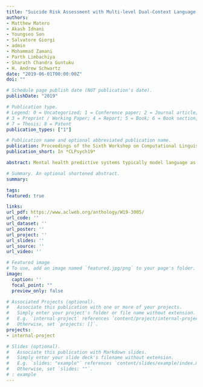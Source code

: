 ```yaml
---
title: "Suicide Risk Assessment with Multi-level Dual-Context Language and BERT"
authors:
- Matthew Matero
- Akash Idnani
- Youngseo Son
- Salvatore Giorgi
- admin
- Mohammad Zamani
- Parth Limbachiya
- Sharath Chandra Guntuku
- H. Andrew Schwartz
date: "2019-06-01T00:00:00Z"
doi: ""

# Schedule page publish date (NOT publication's date).
publishDate: "2019"

# Publication type.
# Legend: 0 = Uncategorized; 1 = Conference paper; 2 = Journal article;
# 3 = Preprint / Working Paper; 4 = Report; 5 = Book; 6 = Book section;
# 7 = Thesis; 8 = Patent
publication_types: ["1"]

# Publication name and optional abbreviated publication name.
publication: Proceedings of the Sixth Workshop on Computational Linguistics and Clinical Psychology  (CLPsych) 2019
publication_short: In *CLPsych19*

abstract: Mental health predictive systems typically model language as if from a single context (e.g. Twitter posts, status updates, or forum posts) and often limited to a single level of analysis (e.g. either the message-level or user-level). Here, we bring these pieces together to explore the use of open-vocabulary (BERT embeddings, topics) and theoretical features (emotional expression lexica, personality) for the task of suicide risk assessment on support forums (the CLPsych-2019 Shared Task). We used dual context based approaches (modeling content from suicide forums separate from other content), built over both traditional ML models as well as a novel dual RNN architecture with user-factor adaptation. We find that while affect from the suicide context distinguishes with no-risk from those with {"}any-risk{"}, personality factors from the non-suicide contexts provide distinction of the levels of risk low, medium, and high risk. Within the shared task, our dual-context approach (listed as SBU-HLAB in the official results) achieved state-of-the-art performance predicting suicide risk using a combination of suicide-context and non-suicide posts (Task B), achieving an F1 score of 0.50 over hidden test set labels.

# Summary. An optional shortened abstract.
summary:

tags:
featured: true

links:
url_pdf: https://www.aclweb.org/anthology/W19-3005/
url_code: ''
url_dataset: ''
url_poster: ''
url_project: ''
url_slides: ''
url_source: ''
url_video: ''

# Featured image
# To use, add an image named `featured.jpg/png` to your page's folder. 
image:
  caption: ''
  focal_point: ""
  preview_only: false

# Associated Projects (optional).
#   Associate this publication with one or more of your projects.
#   Simply enter your project's folder or file name without extension.
#   E.g. `internal-project` references `content/project/internal-project/index.md`.
#   Otherwise, set `projects: []`.
projects:
- internal-project

# Slides (optional).
#   Associate this publication with Markdown slides.
#   Simply enter your slide deck's filename without extension.
#   E.g. `slides: "example"` references `content/slides/example/index.md`.
#   Otherwise, set `slides: ""`.
# : example
---
```

